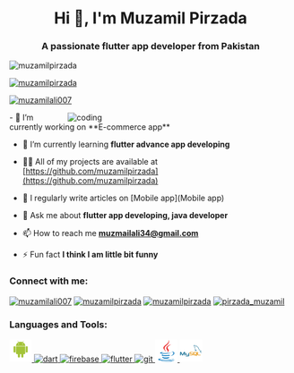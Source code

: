 
<h1 align="center">Hi 👋, I'm Muzamil Pirzada</h1>
<h3 align="center">A passionate flutter app developer from Pakistan</h3>

<p align="left"> <img src="https://komarev.com/ghpvc/?username=muzamilpirzada&label=Profile%20views&color=0e75b6&style=flat" alt="muzamilpirzada" /> </p>

<p align="left"> <a href="https://github.com/ryo-ma/github-profile-trophy"><img src="https://github-profile-trophy.vercel.app/?username=muzamilpirzada" alt="muzamilpirzada" /></a> </p>

<p align="left"> <a href="https://twitter.com/muzamilali007" target="blank"><img src="https://img.shields.io/twitter/follow/muzamilali007?logo=twitter&style=for-the-badge" alt="muzamilali007" /></a> </p>
<img align="right" alt="coding" width="400" src="https://media0.giphy.com/media/qgQUggAC3Pfv687qPC/giphy.gif">
- 🔭 I’m currently working on **E-commerce app**

- 🌱 I’m currently learning **flutter advance app developing**

- 👨‍💻 All of my projects are available at [https://github.com/muzamilpirzada](https://github.com/muzamilpirzada)

- 📝 I regularly write articles on [Mobile app](Mobile app)

- 💬 Ask me about **flutter app developing, java developer**

- 📫 How to reach me **muzmailali34@gmail.com**

- ⚡ Fun fact **I think I am little bit funny**

<h3 align="left">Connect with me:</h3>

<p align="left">
<a href="https://twitter.com/muzamilali007" target="blank"><img align="center" src="https://raw.githubusercontent.com/rahuldkjain/github-profile-readme-generator/master/src/images/icons/Social/twitter.svg" alt="muzamilali007" height="30" width="40" /></a>
<a href="https://linkedin.com/in/muzamilpirzada" target="blank"><img align="center" src="https://raw.githubusercontent.com/rahuldkjain/github-profile-readme-generator/master/src/images/icons/Social/linked-in-alt.svg" alt="muzamilpirzada" height="30" width="40" /></a>
<a href="https://fb.com/muzamilpirzada" target="blank"><img align="center" src="https://raw.githubusercontent.com/rahuldkjain/github-profile-readme-generator/master/src/images/icons/Social/facebook.svg" alt="muzamilpirzada" height="30" width="40" /></a>
<a href="https://instagram.com/pirzada_muzamil" target="blank"><img align="center" src="https://raw.githubusercontent.com/rahuldkjain/github-profile-readme-generator/master/src/images/icons/Social/instagram.svg" alt="pirzada_muzamil" height="30" width="40" /></a>
</p>

<h3 align="left">Languages and Tools:</h3>
<p align="left"> <a href="https://developer.android.com" target="_blank" rel="noreferrer"> <img src="https://raw.githubusercontent.com/devicons/devicon/master/icons/android/android-original-wordmark.svg" alt="android" width="40" height="40"/> </a> <a href="https://dart.dev" target="_blank" rel="noreferrer"> <img src="https://www.vectorlogo.zone/logos/dartlang/dartlang-icon.svg" alt="dart" width="40" height="40"/> </a> <a href="https://firebase.google.com/" target="_blank" rel="noreferrer"> <img src="https://www.vectorlogo.zone/logos/firebase/firebase-icon.svg" alt="firebase" width="40" height="40"/> </a> <a href="https://flutter.dev" target="_blank" rel="noreferrer"> <img src="https://www.vectorlogo.zone/logos/flutterio/flutterio-icon.svg" alt="flutter" width="40" height="40"/> </a> <a href="https://git-scm.com/" target="_blank" rel="noreferrer"> <img src="https://www.vectorlogo.zone/logos/git-scm/git-scm-icon.svg" alt="git" width="40" height="40"/> </a> <a href="https://www.java.com" target="_blank" rel="noreferrer"> <img src="https://raw.githubusercontent.com/devicons/devicon/master/icons/java/java-original.svg" alt="java" width="40" height="40"/> </a> <a href="https://www.mysql.com/" target="_blank" rel="noreferrer"> <img src="https://raw.githubusercontent.com/devicons/devicon/master/icons/mysql/mysql-original-wordmark.svg" alt="mysql" width="40" height="40"/> </a> </p>
